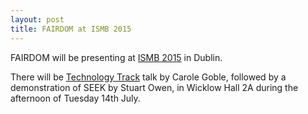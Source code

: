 ```yaml
---
layout: post
title: FAIRDOM at ISMB 2015
---
```


FAIRDOM will be presenting at [ISMB 2015](http://www.iscb.org/ismbeccb2015) in Dublin.

There will be [Technology Track](http://www.iscb.org/cms_addon/conferences/ismbeccb2015/technologytrack.php) talk by Carole Goble, followed by a demonstration of SEEK by Stuart Owen, in Wicklow Hall 2A during the afternoon of Tuesday 14th July.